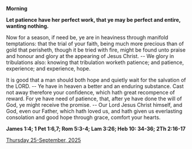 **Morning**

**Let patience have her perfect work, that ye may be perfect and entire, wanting nothing.**
 
Now for a season, if need be, ye are in heaviness through manifold temptations: that the trial of your faith, being much more precious than of gold that perisheth, though it be tried with fire, might be found unto praise and honour and glory at the appearing of Jesus Christ. -- We glory in tribulations also: knowing that tribulation worketh patience; and patience, experience; and experience, hope.
 
It is good that a man should both hope and quietly wait for the salvation of the LORD. -- Ye have in heaven a better and an enduring substance. Cast not away therefore your confidence, which hath great recompence of reward. For ye have need of patience, that, after ye have done the will of God, ye might receive the promise. -- Our Lord Jesus Christ himself, and God, even our Father, which hath loved us, and hath given us everlasting consolation and good hope through grace, comfort your hearts. 

**James 1:4; 1 Pet 1:6,7; Rom 5:3-4; Lam 3:26; Heb 10: 34-36; 2Th 2:16-17**

[Thursday 25-September, 2025](https://t.me/daily_light)
